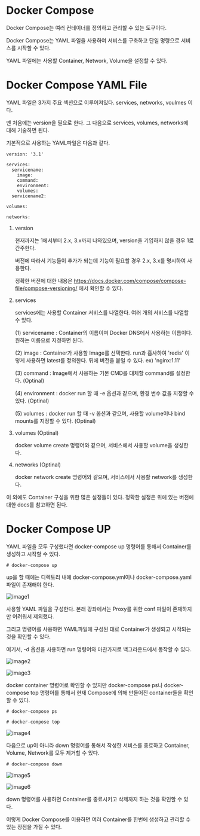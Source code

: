 # Docker Compose

Docker Compose는 여러 컨테이너를 정의하고 관리할 수 있는 도구이다.

Docker Compose는 YAML 파일을 사용하여 서비스를 구축하고 단일 명령으로 서비스를 시작할 수 있다.

YAML 파일에는 사용할 Container, Network, Volume을 설정할 수 있다.

# Docker Compose YAML File

YAML 파일은 3가지 주요 섹션으로 이루어져있다. services, networks, voulmes 이다.

맨 처음에는 version을 필요로 한다. 그 다음으로 services, volumes, networks에 대해 기술하면 된다.

기본적으로 사용하는 YAML파일은 다음과 같다.

```
version: '3.1'

services:
  servicename:
    image:
    command:
    environment:
    volumes:
  servicename2:

volumes:

networks:
```

1. version

    현재까지는 1에서부터 2.x, 3.x까지 나와있으며, version을 기입하지 않을 경우 1로 간주한다.

    버전에 따라서 기능들이 추가가 되는데 기능이 필요할 경우 2.x, 3.x를 명시하여 사용한다.

    정확한 버전에 대한 내용은 https://docs.docker.com/compose/compose-file/compose-versioning/ 에서 확인할 수 있다.
  
2. services

    services에는 사용할 Container 서비스를 나열한다. 여러 개의 서비스를 나열할 수 있다.
    
    (1) servicename : Container의 이름이며 Docker DNS에서 사용하는 이름이다. 원하는 이름으로 지정하면 된다. 
    
    (2) image : Container가 사용할 Image를 선택한다. run과 흡사하여 'redis' 이렇게 사용하면 latest를 정의한다. 뒤에 버전을 붙일 수 있다. ex) 'nginx:1.11' 
    
    (3) command : Image에서 사용하는 기본 CMD를 대체할 command를 설정한다. (Optinal)
    
    (4) environment : docker run 할 때 -e 옵션과 같으며, 환경 변수 값을 지정할 수 있다. (Optinal)
    
    (5) volumes : docker run 할 때 -v 옵션과 같으며, 사용할 volume이나 bind mounts를 지정할 수 있다. (Optinal)
    
3. volumes (Optinal)
    
    docker volume create 명령어와 같으며, 서비스에서 사용할 volume을 생성한다.

4. networks (Optinal)

    docker network create 명령어와 같으며, 서비스에서 사용할 network를 생성한다.
    
이 외에도 Container 구성을 위한 많은 설정들이 있다. 정확한 설정은 위에 있는 버전에 대한 docs를 참고하면 된다.

# Docker Compose UP

YAML 파일을 모두 구성했다면 docker-compose up 명령어를 통해서 Container를 생성하고 시작할 수 있다.

```
# docker-compose up
```

up을 할 때에는 디렉토리 내에 docker-compose.yml이나 docker-compose.yaml 파일이 존재해야 한다. 

![image1]()

사용할 YAML 파일을 구성한다. 본래 강좌에서는 Proxy를 위한 conf 파일이 존재하지만 어려워서 제외했다.

그리고 명령어를 사용하면 YAML파일에 구성된 대로 Container가 생성되고 시작되는 것을 확인할 수 있다.

여기서, -d 옵션을 사용하면 run 명령어와 마찬가지로 백그라운드에서 동작할 수 있다.

![image2]()

![image3]()

docker container 명령어로 확인할 수 있지만 docker-compose ps나 docker-compose top 명령어를 통해서 현재 Compose에 의해 만들어진 container들을 확인할 수 있다.

```
# docker-compose ps
```

```
# docker-compose top
```

![image4]()

다음으로 up이 아니라 down 명령어를 통해서 작성한 서비스를 종료하고 Container, Volume, Network를 모두 제거할 수 있다.

```
# docker-compose down
```

![image5]()

![image6]()

down 명령어를 사용하면 Container를 종료시키고 삭제까지 하는 것을 확인할 수 있다.

이렇게 Docker Compose를 이용하면 여러 Container를 한번에 생성하고 관리할 수 있는 장점을 가질 수 있다.
